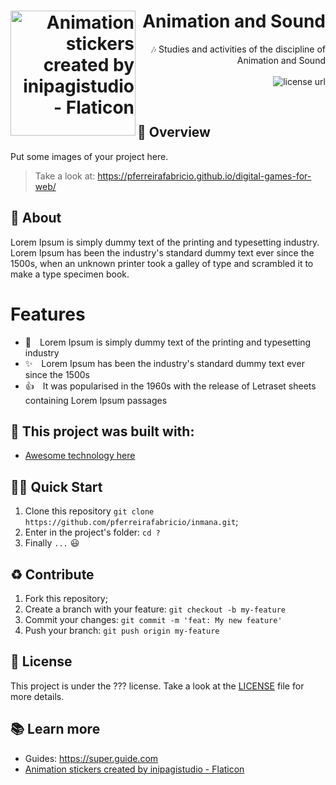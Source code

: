 <h1 align="right">
  <img src="https://user-images.githubusercontent.com/42717522/165157572-1c8862d0-41db-472d-8e19-38789f19bf8c.png" width="200px" align="left" alt="Animation stickers created by inipagistudio - Flaticon" title="Animation stickers created by inipagistudio - Flaticon" />
  Animation and Sound
</h1>


<p align="right">
  🎶 Studies and activities of the discipline of Animation and Sound
  <br><br>
  <!-- License -->
  <a>
    <img alt="license url" src="https://img.shields.io/badge/license%20-MIT-1C1E26?style=for-the-badge&labelColor=1C1E26&color=61ffca">
  </a>
</p>
<br>

## :eyes: Overview
Put some images of your project here.

> Take a look at: https://pferreirafabricio.github.io/digital-games-for-web/

## :open_book: About 
Lorem Ipsum is simply dummy text of the printing and typesetting industry. Lorem Ipsum has been the industry's standard dummy text ever since the 1500s, when an unknown printer took a galley of type and scrambled it to make a type specimen book.

# Features
- 🤠 Lorem Ipsum is simply dummy text of the printing and typesetting industry
- ✨ Lorem Ipsum has been the industry's standard dummy text ever since the 1500s
- 👍 It was popularised in the 1960s with the release of Letraset sheets containing Lorem Ipsum passages

## :bricks: This project was built with: 
- [Awesome technology here](http://link.here.com)

## 🏄‍♂️ Quick Start
 1. Clone this repository `git clone https://github.com/pferreirafabricio/inmana.git`;
 2. Enter in the project's folder: `cd ?`
 3. Finally `...` 😃
 
## :recycle: Contribute
 1. Fork this repository;
 2. Create a branch with your feature: ```git checkout -b my-feature```
 3. Commit your changes: ```git commit -m 'feat: My new feature'```
 4. Push your branch: ```git push origin my-feature```

## :page_with_curl:	License
This project is under the ??? license. Take a look at the [LICENSE](LICENSE.md) file for more details.

## 📚 Learn more

  * Guides: https://super.guide.com
  * <a href="https://www.flaticon.com/free-stickers/animation" title="animation stickers" align="left">Animation stickers created by inipagistudio - Flaticon</a>
